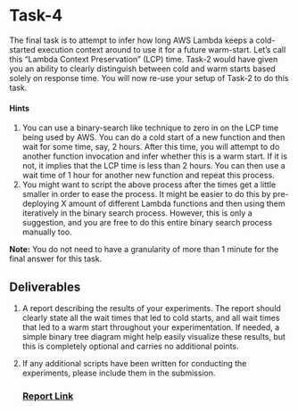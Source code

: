 # Task-4
The final task is to attempt to infer how long AWS Lambda keeps a cold-started execution context around to use it for a future warm-start. Let’s call this “Lambda Context Preservation” (LCP) time. Task-2 would have given you an ability to clearly distinguish between cold and warm starts based solely on response time. You will now re-use your setup of Task-2 to do this task. 

#### Hints
1. You can use a binary-search like technique to zero in on the LCP time being used by AWS. You can do a cold start of a new function and then wait for some time, say, 2 hours. After this time, you will attempt to do another function invocation and infer whether this is a warm start. If it is not, it implies that the LCP time is less than 2 hours. You can then use a wait time of 1 hour for another new function and repeat this process.
2. You might want to script the above process after the times get a little smaller in order to ease the process. It might be easier to do this by pre-deploying X amount of different Lambda functions and then using them iteratively in the binary search process. However, this is only a suggestion, and you are free to do this entire binary search process manually too.

**Note:** You do not need to have a granularity of more than 1 minute for the final answer for this task. 

## Deliverables
1. A report describing the results of your experiments. The report should clearly state all the wait times that led to cold starts, and all wait times that led to a warm start throughout your experimentation. If needed, a simple binary tree diagram might help easily visualize these results, but this is completely optional and carries no additional points.
2. If any additional scripts have been written for conducting the experiments, please include them in
the submission.

    ### [Report Link](report.pdf)
